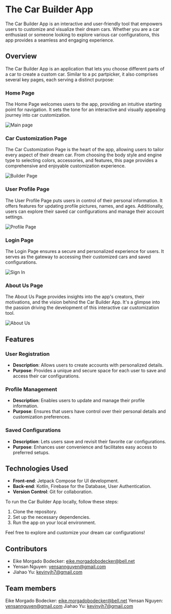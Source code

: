 # The Car Builder App

The Car Builder App is an interactive and user-friendly tool that empowers users to customize and visualize their dream cars. Whether you are a car enthusiast or someone looking to explore various car configurations, this app provides a seamless and engaging experience.

## Overview

The Car Builder App is an application that lets you choose different parts of a car to create a custom car. Similar to a pc partpicker, it also comprises several key pages, each serving a distinct purpose:

### Home Page

The Home Page welcomes users to the app, providing an intuitive starting point for navigation. It sets the tone for an interactive and visually appealing journey into car customization.

![Main page](https://github.com/EikeMB/AppDev2_Project/blob/main/assets/images/MainPage.png)

### Car Customization Page

The Car Customization Page is the heart of the app, allowing users to tailor every aspect of their dream car. From choosing the body style and engine type to selecting colors, accessories, and features, this page provides a comprehensive and enjoyable customization experience.

![Builder Page](https://github.com/EikeMB/AppDev2_Project/blob/main/assets/images/BuilderPage.png)

### User Profile Page

The User Profile Page puts users in control of their personal information. It offers features for updating profile pictures, names, and ages. Additionally, users can explore their saved car configurations and manage their account settings.

![Profile Page](https://github.com/EikeMB/AppDev2_Project/blob/main/assets/images/ProfilePage.png)

### Login Page

The Login Page ensures a secure and personalized experience for users. It serves as the gateway to accessing their customized cars and saved configurations.

![Sign In](https://github.com/EikeMB/AppDev2_Project/blob/main/assets/images/SignInPage.png)

### About Us Page

The About Us Page provides insights into the app's creators, their motivations, and the vision behind the Car Builder App. It's a glimpse into the passion driving the development of this interactive car customization tool.

![About Us](https://github.com/EikeMB/AppDev2_Project/blob/main/assets/images/AboutUsPage.png)

## Features

### User Registration

- **Description**: Allows users to create accounts with personalized details.
- **Purpose**: Provides a unique and secure space for each user to save and access their car configurations.

### Profile Management

- **Description**: Enables users to update and manage their profile information.
- **Purpose**: Ensures that users have control over their personal details and customization preferences.

### Saved Configurations

- **Description**: Lets users save and revisit their favorite car configurations.
- **Purpose**: Enhances user convenience and facilitates easy access to preferred setups.

## Technologies Used

- **Front-end**: Jetpack Compose for UI development.
- **Back-end**: Kotlin, Firebase for the Database, User Authentication.
- **Version Control**: Git for collaboration.

To run the Car Builder App locally, follow these steps:

1. Clone the repository.
2. Set up the necessary dependencies.
3. Run the app on your local environment.

Feel free to explore and customize your dream car configurations!

## Contributors

-  Eike Morgado Bodecker: eike.morgadobodecker@bell.net
-  Yensan Nguyen: yensannguyen@gmail.com
-  Jiahao Yu: kevinyjh7@gmail.com

## Team members
Eike Morgado Bodecker: eike.morgadobodecker@bell.net
Yensan Nguyen: yensannguyen@gmail.com
Jiahao Yu: kevinyjh7@gmail.com
